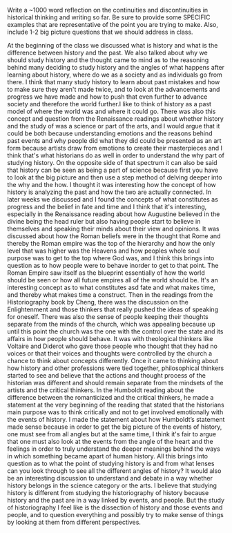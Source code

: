 Write a ~1000 word reflection on the continuities and discontinuities in historical thinking and writing so far. Be sure to provide some SPECIFIC examples that are representative of the point you are trying to make. Also, include 1-2 big picture questions that we should address in class. 

At the beginning of the class we discussed what is history and what is the difference between history and the past. We also talked about why we should study history and the thought came to mind as to the reasoning behind many deciding to study history and the angles of what happens after learning about history, where do we as a society and as individuals go from there. I think that many study history to learn about past mistakes and how to make sure they aren't made twice, and to look at the advancements and progress we have made and how to push that even further to advance society and therefore the world further.I like to think of history as a past model of where the world was and where it could go. There was also this concept and question from the Renaissance readings about whether history and the study of was a science or part of the arts, and I would argue that it could be both because understanding emotions and the reasons behind past events and why people did what they did could be presented as an art form because artists draw from emotions to create their masterpieces and I think that's what historians do as well in order to understand the why part of studying history. On the opposite side of that spectrum it can also be said that history can be seen as being a part of science because first you have to look at the big picture and then use a step method of delving deeper into the why and the how.  I thought it was interesting how the concept of how history is analyzing the past and how the two are actually connected. In later weeks we discussed and I found the concepts of what constitutes as progress and the belief in fate and time and I think that it's interesting, especially in the Renaissance reading about how Augustine believed in the divine being the head ruler but also having people start to believe in themselves and speaking their minds about their view and opinions. It was discussed about how the Roman beliefs were in the thought that Rome and thereby the Roman empire was the top of the hierarchy and how the only level that was higher was the Heavens and how peoples whole soul purpose was to get to the top where God was, and I think this brings into question as to how people were to behave inorder to get to that point. The Roman Empire saw itself as the blueprint essentially of how the world should be seen or how all future empires all of the world should be. It's an interesting concept as to what constitutes asd fate and what makes time, and thereby what makes time a construct. Then in the readings from the Historiography book by Cheng, there was the discussion on the Enlightenment and those thinkers that really pushed the ideas of speaking for oneself. There was also the sense of people keeping their thoughts separate from the minds of the church, which was appealing because up until this point the church was the one with the control over the state and its affairs in how people should behave. It was with theological thinkers like Voltaire and Diderot who gave those people who thought that they had no voices or that their voices and thoughts were controlled by the church a chance to think about concepts differently. Once it came to thinking about how history and other professions were tied together, philosophical thinkers started to see and believe that the actions and thought process of the historian was different and should remain separate from the mindsets of the artists and the critical thinkers. In the Humboldt reading about the difference between the romanticized and the critical thinkers, he made a statement at the very beginning of the reading that stated that the historians main purpose was to think critically and not to get involved emotionally with the events of history. I made the statement about how Humboldt’s statement made sense because in order to get the big picture of the events of history, one must see from all angles but at the same time, I think it's fair to argue that one must also look at the events from the angle of the heart and the feelings in order to truly understand the deeper meanings behind the ways in which something became apart of human history. All this brings into question as to what the point of studying history is and from what lenses can you look through to see all the different angles of history? It would also be an interesting discussion to understand and debate in a way whether history belongs in the science category or the arts. I believe that studying history is different from studying the historiography of history because history and the past are in a way linked by events, and people. But the study of historiography I feel like is the dissection of history and those events and people, and to question everything and possibly try to make sense of things by looking at them from different perspectives.
